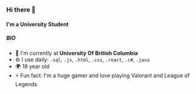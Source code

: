 ### Hi there 👋

#### I'm a University Student

##### BIO

- 🏢 I'm currently at **University Of British Columbia**
- ⚙️ I use daily: `.sql`, `.js`, `.html`, `.css`, `.react`, `.c#`, `.java`
- 🌍 18 year old 
- ⚡️ Fun fact: I'm a huge gamer and love playing Valorant and League of Legends
